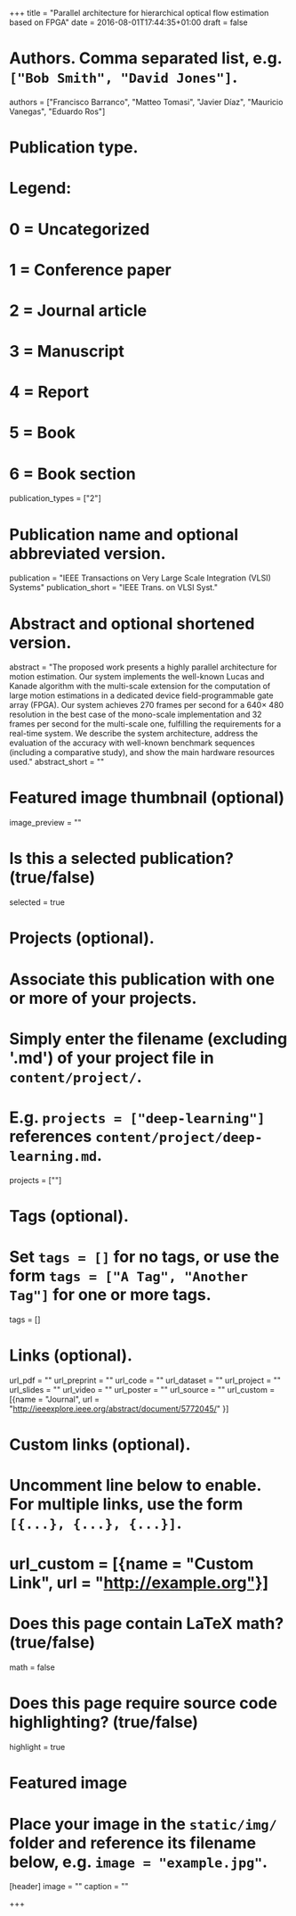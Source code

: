 +++
title = "Parallel architecture for hierarchical optical flow estimation based on FPGA"
date = 2016-08-01T17:44:35+01:00
draft = false

# Authors. Comma separated list, e.g. `["Bob Smith", "David Jones"]`.
authors = ["Francisco Barranco", "Matteo Tomasi", "Javier Díaz", "Mauricio Vanegas", "Eduardo Ros"]
    
# Publication type.
# Legend:
# 0 = Uncategorized
# 1 = Conference paper
# 2 = Journal article
# 3 = Manuscript
# 4 = Report
# 5 = Book
# 6 = Book section
publication_types = ["2"]

# Publication name and optional abbreviated version.
publication = "IEEE Transactions on Very Large Scale Integration (VLSI) Systems"
publication_short = "IEEE Trans. on VLSI Syst."

# Abstract and optional shortened version.
abstract = "The proposed work presents a highly parallel architecture for motion estimation. Our system implements the well-known Lucas and Kanade algorithm with the multi-scale extension for the computation of large motion estimations in a dedicated device field-programmable gate array (FPGA). Our system achieves 270 frames per second for a 640× 480 resolution in the best case of the mono-scale implementation and 32 frames per second for the multi-scale one, fulfilling the requirements for a real-time system. We describe the system architecture, address the evaluation of the accuracy with well-known benchmark sequences (including a comparative study), and show the main hardware resources used."
abstract_short = ""

# Featured image thumbnail (optional)
image_preview = ""

# Is this a selected publication? (true/false)
selected = true

# Projects (optional).
#   Associate this publication with one or more of your projects.
#   Simply enter the filename (excluding '.md') of your project file in `content/project/`.
#   E.g. `projects = ["deep-learning"]` references `content/project/deep-learning.md`.
projects = [""]

# Tags (optional).
#   Set `tags = []` for no tags, or use the form `tags = ["A Tag", "Another Tag"]` for one or more tags.
tags = []

# Links (optional).
url_pdf = ""
url_preprint = ""
url_code = ""
url_dataset = ""
url_project = ""
url_slides = ""
url_video = ""
url_poster = ""
url_source = ""
url_custom = [{name = "Journal", url = "http://ieeexplore.ieee.org/abstract/document/5772045/" }]

# Custom links (optional).
#   Uncomment line below to enable. For multiple links, use the form `[{...}, {...}, {...}]`.
# url_custom = [{name = "Custom Link", url = "http://example.org"}]

# Does this page contain LaTeX math? (true/false)
math = false

# Does this page require source code highlighting? (true/false)
highlight = true

# Featured image
# Place your image in the `static/img/` folder and reference its filename below, e.g. `image = "example.jpg"`.
[header]
image = ""
caption = ""

+++

